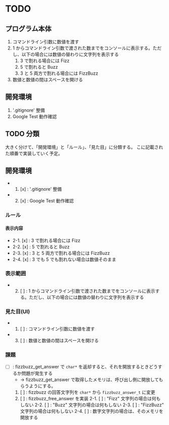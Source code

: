 # TODO

## プログラム本体

1. コマンドライン引数に数値を渡す
2. 1 からコマンドライン引数で渡された数までをコンソールに表示する。ただし、以下の場合には数値の替わりに文字列を表示する
    1. 3 で割れる場合には Fizz
    2. 5 で割れると Buzz
    3. 3 と 5 両方で割れる場合には FizzBuzz
3. 数値と数値の間はスペースを開ける

## 開発環境

1. '.gitignore' 整備
2. Google Test 動作確認

## TODO 分類

大きく分けて、「開発環境」と「ルール」、「見た目」に分類する。
こに記載された順番で実装していく予定。


## 開発環境

- 1. [x] : '.gitignore' 整備
- 2. [x] : Google Test 動作確認


### ルール

#### 表示内容

- 2-1. [x] : 3 で割れる場合には Fizz
- 2-2. [x] : 5 で割れると Buzz
- 2-3. [x] : 3 と 5 両方で割れる場合には FizzBuzz
- 2-4. [x] : 3 でも 5 でも割れない場合は数値そのまま


### 表示範囲

- 2. [ ] : 1 からコマンドライン引数で渡された数までをコンソールに表示する。ただし、以下の場合には数値の替わりに文字列を表示する


### 見た目(UI)

- 1. [ ] : コマンドライン引数に数値を渡す
- 3. [ ] : 数値と数値の間はスペースを開ける


### 課題

- [ ] : fizzbuzz_get_answer で `char*` を返却すると、それを開放するときどうするか問題が発生する
    - -> fizzbuzz_get_answer で取得したメモリは、呼び出し側に開放してもらうようにする。
    1.  [ ] : fizzbuzz の回答文字列を `char*` から `fizzbuzz_answer_t` に変更
    2.  [ ] : fizzbuzz_free_answer を実装
        2-1. [ ] : "Fizz" 文字列の場合は何もしない
        2-2. [ ] : "Buzz" 文字列の場合は何もしない
        2-3. [ ] : "FizzBuzz" 文字列の場合は何もしない
        2-4. [ ] : 数字文字列の場合は、そのメモリを開放する


